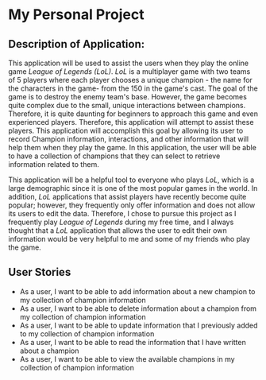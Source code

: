 # My Personal Project

## Description of Application:
This application will be used to assist the users when they play the online
game *League of Legends (LoL)*. *LoL* is a multiplayer game with two teams
of 5 players where each player chooses a unique champion - the name for the
characters in the game- from the 150 in the game's cast. The goal of the game is to destroy the
enemy team's base. However, the game becomes quite complex due to the small, unique
interactions between champions. Therefore, it is quite daunting for beginners to approach this game
and even experienced players. Therefore, this application will attempt to assist these players.
This application will accomplish this goal by allowing its user to record Champion information, interactions, and
other information that will help them when they play the game. In this application, the user will
be able to have a collection of champions that they can select to retrieve information related to them.

This application will be a helpful tool to everyone who plays *LoL*, which
is a large demographic since it is one of the most popular games in the world. In addition, *LoL*
applications that assist players have recently become quite popular; however, they frequently only offer information
and does not allow its users to edit the data. Therefore, I chose to pursue this project as I frequently play *League of Legends* during my free time,
and I always thought that a *LoL* application that allows the user to edit their own information
would be very helpful to me and some of my friends who play the game.


## User Stories

- As a user, I want to be able to add information about a new champion to my collection of champion information
- As a user, I want to be able to delete information about a champion from my collection of champion information
- As a user, I want to be able to update information that I previously added to my collection of champion information
- As a user, I want to be able to read the information that I have written about a champion
- As a user, I want to be able to view the available champions in my collection of champion information